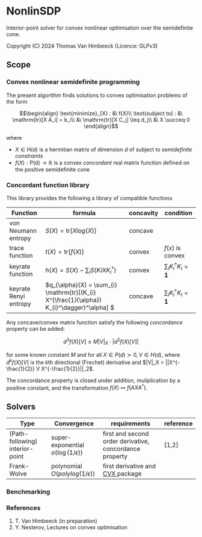 # NonlinSDP
Interior-point solver for convex nonlinear optimisation over the semidefinite cone.

Copyright (C) 2024 Thomas Van Himbeeck (Licence: GLPv3)

## Scope

### Convex nonlinear semidefinite programming 
The present algorithm finds solutions to convex optimisation problems of the form
```math
\begin{align}
            \text{minimize}_{X} : &\  f(X)\\
            \text{subject to} :   &\ \mathrm{tr}[X A_i] = b_i\\
                                  &\ \mathrm{tr}[X C_j] \leq d_j\\
                                  &\ X \succeq 0
\end{align}
```
where 
- $`X\in \mathrm{H(d)}`$ is a hermitian matrix of dimension $`d`$ of subject to *semidefinite constraints*
- $` f(X):\mathrm{P(d)} \rightarrow \mathbb{R}`$ is a convex *concordant* real matrix function defined on the positive semidefinite cone

### Concordant function library
This library provides the following a library of compatible functions

| Function | formula | concavity | condition |
| -------- |-------- | --------- | --------- |
| von Neumann entropy | $`S(X) = \mathrm{tr}[ X log(X)]`$  | concave | |
| trace function | $`t(X) = \mathrm{tr}[ f(X)]`$ | convex | $`f(x)`$ is convex|
| keyrate function    | $`h(X) = S(X) - \sum_{i} S(K{i} X K_{i}^\dagger)`$ | convex| $`\sum_{i} K_{i}^\dagger K_{i} = \mathbf{1}`$|
| keyrate Renyi entropy | $`q_{\alpha}(X) = \sum_{i} \mathrm{tr}[(K_{i} X^{\frac{1}{\alpha}} K_{i}^\dagger)^\alpha] `$|concave| $`\sum_{i} K_{i}^\dagger K_{i} = \mathbf{1}`$ |

Any concave/convex matrix function satisfy the following *concordance* property can be added:
```math
d^3 f(X)[V] \leq M |V|_X \cdot |d^2 f(X)[V]|
```
for some known constant $`M`$ and for all $`X \in P(d)\succ 0, V\in H(d)`$, where $`d^k f(X)[V]`$ is the $k$th directional (Frechet) derivative and $`|V|_X = ||X^{-\frac{1}{2}} V X^{-\frac{1}{2}}||_2`$.

The concordance property is closed under addition, muliplication by a positive constant, and the transformation $f(X)\mapsto f(AXA^\dagger)$.

## Solvers 

| Type | Convergence | requirements | reference |
| -- | -- | -- | -- |
|(Path-following) interior-point | super-exponential $o(\log(1/\epsilon))$ | first and second order derivative, concordance property | [1,2] |
|Frank-Wolve | polynomial $O(polylog(1/\epsilon))$ | first  derivative and <a href="http://cvxr.com/cvx/">CVX <a> package |  |

### Benchmarking

### References
1. T. Van Himbeeck (in preparation)
1. Y. Nesterov, Lectures on convex optimisation
